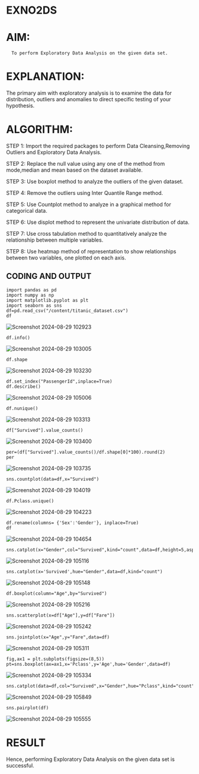 # EXNO2DS
# AIM:
      To perform Exploratory Data Analysis on the given data set.
      
# EXPLANATION:
  The primary aim with exploratory analysis is to examine the data for distribution, outliers and anomalies to direct specific testing of your hypothesis.

# ALGORITHM:
STEP 1: Import the required packages to perform Data Cleansing,Removing Outliers and Exploratory Data Analysis.

STEP 2: Replace the null value using any one of the method from mode,median and mean based on the dataset available.

STEP 3: Use boxplot method to analyze the outliers of the given dataset.

STEP 4: Remove the outliers using Inter Quantile Range method.

STEP 5: Use Countplot method to analyze in a graphical method for categorical data.

STEP 6: Use displot method to represent the univariate distribution of data.

STEP 7: Use cross tabulation method to quantitatively analyze the relationship between multiple variables.

STEP 8: Use heatmap method of representation to show relationships between two variables, one plotted on each axis.

## CODING AND OUTPUT

```
import pandas as pd 
import numpy as np
import matplotlib.pyplot as plt
import seaborn as sns 
df=pd.read_csv("/content/titanic_dataset.csv")
df
```
![Screenshot 2024-08-29 102923](https://github.com/user-attachments/assets/1db6bf2e-81b2-4ee8-9e72-06a664c44e88)

```
df.info()
```
![Screenshot 2024-08-29 103005](https://github.com/user-attachments/assets/899d8035-6d22-4167-a3d1-d5506ab4efb2)

```
df.shape
```
![Screenshot 2024-08-29 103230](https://github.com/user-attachments/assets/90fb8983-77e5-4da8-bb94-3fc77add4913)

```
df.set_index("PassengerId",inplace=True)
df.describe()
```
![Screenshot 2024-08-29 105006](https://github.com/user-attachments/assets/fcb9d1ba-6849-4205-a1a6-1db844bd1d7d)

```
df.nunique()
```
![Screenshot 2024-08-29 103313](https://github.com/user-attachments/assets/f7437042-9038-4549-88a3-adabed72993b)

```
df["Survived"].value_counts() 
```
![Screenshot 2024-08-29 103400](https://github.com/user-attachments/assets/1413fb78-0f0b-4fcf-b9e1-2b6ada814a89)

```
per=(df["Survived"].value_counts()/df.shape[0]*100).round(2) 
per
```
![Screenshot 2024-08-29 103735](https://github.com/user-attachments/assets/d7c5415e-8bca-4c37-aeb6-a2b6d28c87ae)

```
sns.countplot(data=df,x="Survived")
```
![Screenshot 2024-08-29 104019](https://github.com/user-attachments/assets/9ff211a4-f620-4676-a0e5-22c9f73d50a3)

```
df.Pclass.unique()
```
![Screenshot 2024-08-29 104223](https://github.com/user-attachments/assets/59565d88-18cd-44c7-9046-c492898f2be6)

```
df.rename(columns= {'Sex':'Gender'}, inplace=True)
df
```
![Screenshot 2024-08-29 104654](https://github.com/user-attachments/assets/56d55d69-7cb1-4493-8c1c-835d741e4237)

```
sns.catplot(x="Gender",col="Survived",kind="count",data=df,height=5,aspect=.7)
```
![Screenshot 2024-08-29 105116](https://github.com/user-attachments/assets/ac4dc3e9-bf47-40a0-926f-6d091c3cc18d)

```
sns.catplot(x='Survived',hue="Gender",data=df,kind="count")
```
![Screenshot 2024-08-29 105148](https://github.com/user-attachments/assets/bac621e6-7003-4536-ab66-bcd171c89f07)

```
df.boxplot(column="Age",by="Survived")
```
![Screenshot 2024-08-29 105216](https://github.com/user-attachments/assets/a2ad138a-57f9-4f88-bfb9-ebed45f3873b)

```
sns.scatterplot(x=df["Age"],y=df["Fare"])
```
![Screenshot 2024-08-29 105242](https://github.com/user-attachments/assets/c6ae5eb1-5df4-490b-b509-add76c135810)

```
sns.jointplot(x="Age",y="Fare",data=df)
```
![Screenshot 2024-08-29 105311](https://github.com/user-attachments/assets/d2bd19cc-f6fa-40df-bf1d-a2a42acd8028)

```
fig,ax1 = plt.subplots(figsize=(8,5)) 
pt=sns.boxplot(ax=ax1,x='Pclass',y='Age',hue='Gender',data=df)
```
![Screenshot 2024-08-29 105334](https://github.com/user-attachments/assets/cadad4f8-1ecf-4601-93a4-19652d13f521)

```
sns.catplot(data=df,col="Survived",x="Gender",hue="Pclass",kind="count")
```
![Screenshot 2024-08-29 105849](https://github.com/user-attachments/assets/e57d2f95-803b-4666-94db-1baba2607ab9)

```
sns.pairplot(df)
```
![Screenshot 2024-08-29 105555](https://github.com/user-attachments/assets/14e84556-7ef7-4a00-aed1-8317e70992a0)


# RESULT
Hence, performing Exploratory Data Analysis on the given data set is successful.
